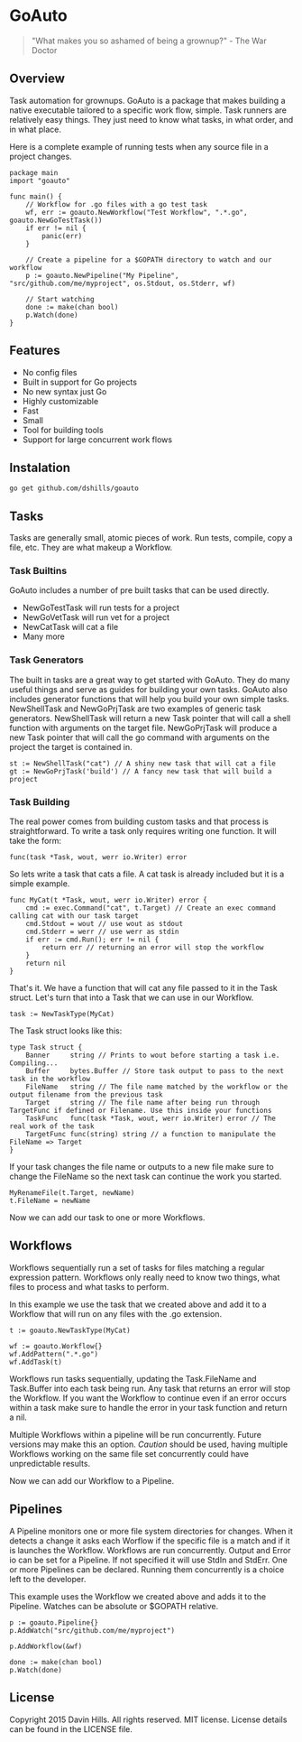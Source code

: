 # GoAuto
>"What makes you so ashamed of being a grownup?" - The War Doctor

## Overview
Task automation for grownups. GoAuto is a package that makes building a native executable tailored to a specific work flow, simple. Task runners are relatively easy things. They just need to know what tasks, in what order, and in what place. 

Here is a complete example of running tests when any source file in a project changes.

```golang
package main
import "goauto"

func main() {
	// Workflow for .go files with a go test task
	wf, err := goauto.NewWorkflow("Test Workflow", ".*.go", goauto.NewGoTestTask())
	if err != nil {
		panic(err)
	}

	// Create a pipeline for a $GOPATH directory to watch and our workflow
	p := goauto.NewPipeline("My Pipeline", "src/github.com/me/myproject", os.Stdout, os.Stderr, wf)

	// Start watching
	done := make(chan bool)
	p.Watch(done)
}
```

## Features
* No config files
* Built in support for Go projects
* No new syntax just Go
* Highly customizable
* Fast
* Small
* Tool for building tools
* Support for large concurrent work flows

## Instalation
	go get github.com/dshills/goauto

## Tasks

Tasks are generally small, atomic pieces of work. Run tests, compile, copy a file, etc. They are what makeup a Workflow. 

### Task Builtins
GoAuto includes a number of pre built tasks that can be used directly.

* NewGoTestTask will run tests for a project
* NewGoVetTask will run vet for a project
* NewCatTask will cat a file
* Many more 

### Task Generators
The built in tasks are a great way to get started with GoAuto. They do many useful things and serve as guides for building your own tasks. GoAuto also includes generator functions that will help you build your own simple tasks. NewShellTask and NewGoPrjTask are two examples of generic task generators. NewShellTask will return a new Task pointer that will call a shell function with arguments on the target file. NewGoPrjTask will produce a new Task pointer that will call the go command with arguments on the project the target is contained in.

	st := NewShellTask("cat") // A shiny new task that will cat a file
	gt := NewGoPrjTask('build') // A fancy new task that will build a project

### Task Building
The real power comes from building custom tasks and that process is straightforward. To write a task only requires writing one function. It will take the form:

	func(task *Task, wout, werr io.Writer) error

So lets write a task that cats a file. A cat task is already included but it is a simple example.

```golang
func MyCat(t *Task, wout, werr io.Writer) error {
	cmd := exec.Command("cat", t.Target) // Create an exec command calling cat with our task target
	cmd.Stdout = wout // use wout as stdout
	cmd.Stderr = werr // use werr as stdin
	if err := cmd.Run(); err != nil {
		return err // returning an error will stop the workflow
	}
	return nil
}
```

That's it. We have a function that will cat any file passed to it in the Task struct. Let's turn that into a Task that we can use in our Workflow.

	task := NewTaskType(MyCat)

The Task struct looks like this:

```golang
type Task struct {
	Banner     string // Prints to wout before starting a task i.e. Compiling...
	Buffer     bytes.Buffer // Store task output to pass to the next task in the workflow
	FileName   string // The file name matched by the workflow or the output filename from the previous task
	Target     string // The file name after being run through TargetFunc if defined or Filename. Use this inside your functions
	TaskFunc   func(task *Task, wout, werr io.Writer) error // The real work of the task
	TargetFunc func(string) string // a function to manipulate the FileName => Target
}
```

If your task changes the file name or outputs to a new file make sure to change the FileName so the next task can continue the work you started. 

```golang
MyRenameFile(t.Target, newName)
t.FileName = newName
```

Now we can add our task to one or more Workflows.

## Workflows
Workflows sequentially run a set of tasks for files matching a regular expression pattern.  Workflows only really need to know two things, what files to process and what tasks to perform. 

In this example we use the task that we created above and add it to a Workflow that will run on any files with the .go extension.
```golang
t := goauto.NewTaskType(MyCat)

wf := goauto.Workflow{}
wf.AddPattern(".*.go")
wf.AddTask(t) 
```

Workflows run tasks sequentially, updating the Task.FileName and Task.Buffer into each task being run. Any task that returns an error will stop the Workflow. If you want the Workflow to continue even if an error occurs within a task make sure to handle the error in your task function and return a nil. 

Multiple Workflows within a pipeline will be run concurrently. Future versions may make this an option. *Caution* should be used, having multiple Workflows working on the same file set concurrently could have unpredictable results.

Now we can add our Workflow to a Pipeline.

## Pipelines
A Pipeline monitors one or more file system directories for changes. When it detects a change it asks each Worflow if the specific file is a match and if it is launches the Workflow. Workflows are run concurrently. Output and Error io can be set for a Pipeline. If not specified it will use StdIn and StdErr. One or more Pipelines can be declared. Running them concurrently is a choice left to the developer.

This example uses the Workflow we created above and adds it to the Pipeline. Watches can be absolute or $GOPATH relative.

```golang
p := goauto.Pipeline{}
p.AddWatch("src/github.com/me/myproject")

p.AddWorkflow(&wf)

done := make(chan bool)
p.Watch(done)

```

## License
Copyright 2015 Davin Hills. All rights reserved.
MIT license. License details can be found in the LICENSE file.
